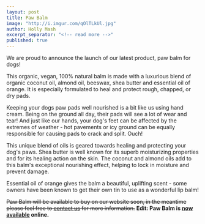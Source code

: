 ```yaml
---
layout: post
title: Paw Balm
image: "http://i.imgur.com/qOlTLkUl.jpg"
author: Holly Mash
excerpt_separator: "<!-- read more -->"
published: true
---
```


We are proud to announce the launch of our latest product, paw balm for dogs!

This organic, vegan, 100% natural balm is made with a luxurious blend of organic coconut oil, almond oil, beeswax, shea butter and essential oil of orange. It is especially formulated to heal and protect rough, chapped, or dry pads.

<!-- read more -->

Keeping your dogs paw pads well nourished is a bit like us using hand cream. Being on the ground all day, their pads will see a lot of wear and tear! And just like our hands, your dog's feet can be affected by the extremes of weather - hot pavements or icy ground can be equally responsible for causing pads to crack and split. Ouch!

This unique blend of oils is geared towards healing and protecting your dog's paws. Shea butter is well known for its superb moisturizing properties and for its healing action on the skin. The coconut and almond oils add to this balm's exceptional nourishing effect, helping to lock in moisture and prevent damage.

Essential oil of orange gives the balm a beautiful, uplifting scent - some owners have been known to get their own tin to use as a wonderful lip balm!

~~Paw Balm will be available to buy on our website soon, in the meantime please feel free to [contact us](/contact/) for more information.~~ **Edit: Paw Balm is [now available](/products/balms/) online.**
